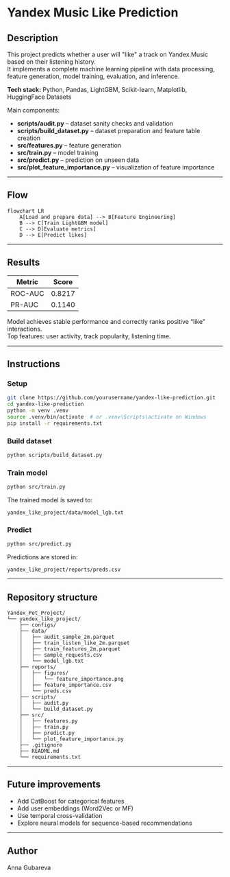 # Yandex Music Like Prediction

## Description

This project predicts whether a user will "like" a track on Yandex.Music based on their listening history.  
It implements a complete machine learning pipeline with data processing, feature generation, model training, evaluation, and inference.

**Tech stack:** Python, Pandas, LightGBM, Scikit-learn, Matplotlib, HuggingFace Datasets

Main components:
- **scripts/audit.py** – dataset sanity checks and validation
- **scripts/build_dataset.py** – dataset preparation and feature table creation
- **src/features.py** – feature generation
- **src/train.py** – model training
- **src/predict.py** – prediction on unseen data
- **src/plot_feature_importance.py** – visualization of feature importance

---

## Flow

```mermaid
flowchart LR
    A[Load and prepare data] --> B[Feature Engineering]
    B --> C[Train LightGBM model]
    C --> D[Evaluate metrics]
    D --> E[Predict likes]
```

---

## Results

| Metric | Score |
|--------|--------|
| ROC-AUC | 0.8217 |
| PR-AUC | 0.1140 |

Model achieves stable performance and correctly ranks positive “like” interactions.  
Top features: user activity, track popularity, listening time.

---

## Instructions

### Setup

```bash
git clone https://github.com/yourusername/yandex-like-prediction.git
cd yandex-like-prediction
python -m venv .venv
source .venv/bin/activate  # or .venv\Scripts\activate on Windows
pip install -r requirements.txt
```

### Build dataset

```bash
python scripts/build_dataset.py
```

### Train model

```bash
python src/train.py
```

The trained model is saved to:
```
yandex_like_project/data/model_lgb.txt
```

### Predict

```bash
python src/predict.py
```

Predictions are stored in:
```
yandex_like_project/reports/preds.csv
```

---

## Repository structure

```
Yandex_Pet_Project/
└── yandex_like_project/
    ├── configs/
    ├── data/
    │   ├── audit_sample_2m.parquet
    │   ├── train_listen_like_2m.parquet
    │   ├── train_features_2m.parquet
    │   ├── sample_requests.csv
    │   └── model_lgb.txt
    ├── reports/
    │   ├── figures/
    │   │   └── feature_importance.png
    │   ├── feature_importance.csv
    │   └── preds.csv
    ├── scripts/
    │   ├── audit.py
    │   └── build_dataset.py
    ├── src/
    │   ├── features.py
    │   ├── train.py
    │   ├── predict.py
    │   └── plot_feature_importance.py
    ├── .gitignore
    ├── README.md
    └── requirements.txt
```

---

## Future improvements

- Add CatBoost for categorical features  
- Add user embeddings (Word2Vec or MF)  
- Use temporal cross-validation  
- Explore neural models for sequence-based recommendations

---

## Author

Anna Gubareva
